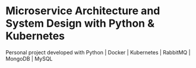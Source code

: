 # Microservice Architecture and System Design with Python & Kubernetes

Personal project developed with Python | Docker | Kubernetes | RabbitMQ | MongoDB | MySQL



